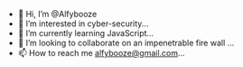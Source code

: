 - 👋 Hi, I’m @Alfybooze
- 👀 I’m interested in cyber-security...
- 🌱 I’m currently learning JavaScript...
- 💞️ I’m looking to collaborate on an impenetrable fire wall ...
- 📫 How to reach me alfybooze@gmail.com...

<!---
Alfybooze/Alfybooze is a ✨ special ✨ repository because its `README.md` (this file) appears on your GitHub profile.
You can click the Preview link to take a look at your changes.
--->
